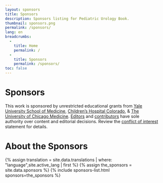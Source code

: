```yaml
---
layout: sponsors
title: Sponsors
description: Sponsors listing for Pediatric Urology Book.
thumbnail: sponsors.png
permalink: /sponsors/
lang: en
breadcrumbs:
  - 
    title: Home
    permalink: /
  - 
    title: Sponsors
    permalink: /sponsors/
toc: false
---
```


# Sponsors

This work is sponsored by unrestricted educational grants from [Yale University School of Medicine](https://medicine.yale.edu), [Children’s Hospital Colorado](https://www.childrencolorado.org), & [The University of Chicago Medicine](https://www.uchicagomedicine.org). [Editors](/editors/) and [contributors](/contributors/) have sole authority over content and editorial decisions. Review the [conflict of interest](/conflict-of-interest/ "Conflict of interest statement") statement for details.

# About the Sponsors

{% assign translation = site.data.translations | where: "language",site.active_lang | first %}
{% assign the_sponsors = site.data.sponsors %}
{% include sponsors-list.html sponsors=the_sponsors %}